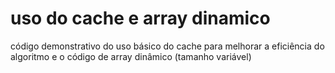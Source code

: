 # uso do cache e array dinamico
 código demonstrativo do uso básico do cache para melhorar a eficiência do algoritmo e o código de array dinâmico (tamanho variável)
